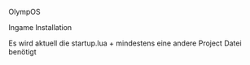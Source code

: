 OlympOS

Ingame Installation

  Es wird aktuell die startup.lua + mindestens eine andere Project Datei benötigt
  
